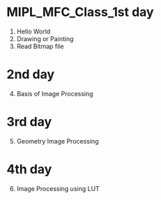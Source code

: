 # MIPL_MFC_Class_1st day
1. Hello World
2. Drawing or Painting
3. Read Bitmap file 
# 2nd day
4. Basis of Image Processing
# 3rd day
5. Geometry Image Processing
# 4th day
6. Image Processing using LUT
